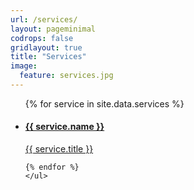 ```yaml
---
url: /services/
layout: pageminimal
codrops: false
gridlayout: true
title: "Services"
image:
  feature: services.jpg
---
```

<ul class="cbp-ig-grid">
{% for service in site.data.services   %}
	<li>
		<a href="{{ site_url }}/{{ service.url }}">
			<span class="fa-stacked"><i class="fa fa-{{ service.icon }} fa-4x"></i></span>
			<h4 class="cbp-ig-title">{{ service.name }}</h4>
			<span class="cbp-ig-category">{{ service.title }}</span>
		</a>
	</li>

	{% endfor %}
	</ul>

